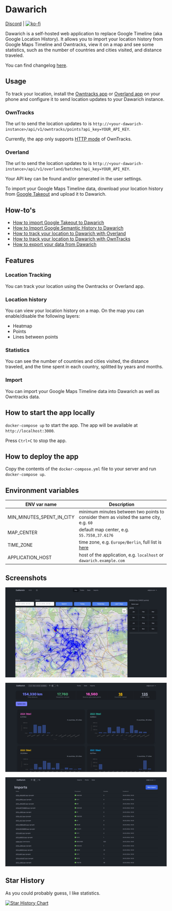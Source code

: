# Dawarich

[Discord](https://discord.gg/pHsBjpt5J8) | [![ko-fi](https://ko-fi.com/img/githubbutton_sm.svg)](https://ko-fi.com/H2H3IDYDD)

Dawarich is a self-hosted web application to replace Google Timeline (aka Google Location History). It allows you to import your location history from Google Maps Timeline and Owntracks, view it on a map and see some statistics, such as the number of countries and cities visited, and distance traveled.

You can find changelog [here](CHANGELOG.md).

## Usage

To track your location, install the [Owntracks app](https://owntracks.org/booklet/guide/apps/) or [Overland app](https://overland.p3k.app/) on your phone and configure it to send location updates to your Dawarich instance.

### OwnTracks

The url to send the location updates to is `http://<your-dawarich-instance>/api/v1/owntracks/points?api_key=YOUR_API_KEY`.

Currently, the app only supports [HTTP mode](https://owntracks.org/booklet/tech/http/) of OwnTracks.

### Overland

The url to send the location updates to is `http://<your-dawarich-instance>/api/v1/overland/batches?api_key=YOUR_API_KEY`.

Your API key can be found and/or generated in the user settings.

To import your Google Maps Timeline data, download your location history from [Google Takeout](https://takeout.google.com/) and upload it to Dawarich.

## How-to's

- [How to import Google Takeout to Dawarich](https://github.com/Freika/dawarich/wiki/How-to-import-your-Google-Takeout-data)
- [How to Import Google Semantic History to Dawarich](https://github.com/Freika/dawarich/wiki/How-to-import-your-Google-Semantic-History-data)
- [How to track your location to Dawarich with Overland](https://github.com/Freika/dawarich/wiki/How-to-track-your-location-to-Dawarich-with-Overland)
- [How to track your location to Dawarich with OwnTracks](https://github.com/Freika/dawarich/wiki/How-to-track-your-location-to-Dawarich-with-OwnTracks)
- [How to export your data from Dawarich](https://github.com/Freika/dawarich/wiki/How-to-export-your-data-from-Dawarich)

## Features

### Location Tracking

You can track your location using the Owntracks or Overland app.

### Location history

You can view your location history on a map. On the map you can enable/disable the following layers:

- Heatmap
- Points
- Lines between points

### Statistics

You can see the number of countries and cities visited, the distance traveled, and the time spent in each country, splitted by years and months.

### Import

You can import your Google Maps Timeline data into Dawarich as well as Owntracks data.

## How to start the app locally

`docker-compose up` to start the app. The app will be available at `http://localhost:3000`.

Press `Ctrl+C` to stop the app.

## How to deploy the app

Copy the contents of the `docker-compose.yml` file to your server and run `docker-compose up`.

## Environment variables

| ENV var name  | Description |
| ------------- | ------------- |
| MIN_MINUTES_SPENT_IN_CITY  | minimum minutes between two points to consider them as visited the same city, e.g. `60`  |
| MAP_CENTER  | default map center, e.g. `55.7558,37.6176`  |
| TIME_ZONE  | time zone, e.g. `Europe/Berlin`, full list is [here](https://github.com/Freika/dawarich/issues/27#issuecomment-2094721396)  |
| APPLICATION_HOST  | host of the application, e.g. `localhost` or `dawarich.example.com`  |


## Screenshots

![Map](screenshots/map.jpeg)

![Stats](screenshots/stats.jpeg)

![Import](screenshots/imports.jpeg)

## Star History

As you could probably guess, I like statistics.

<a href="https://star-history.com/#Freika/dawarich&Date">
 <picture>
   <source media="(prefers-color-scheme: dark)" srcset="https://api.star-history.com/svg?repos=Freika/dawarich&type=Date&theme=dark" />
   <source media="(prefers-color-scheme: light)" srcset="https://api.star-history.com/svg?repos=Freika/dawarich&type=Date" />
   <img alt="Star History Chart" src="https://api.star-history.com/svg?repos=Freika/dawarich&type=Date" />
 </picture>
</a>
